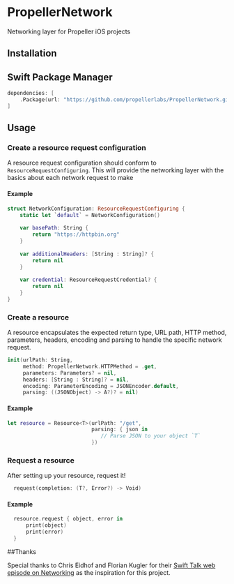 # PropellerNetwork
Networking layer for Propeller iOS projects

## Installation

## Swift Package Manager

```Swift
dependencies: [
    .Package(url: "https://github.com/propellerlabs/PropellerNetwork.git", majorVersion: 1)
]
```

## Usage

### Create a resource request configuration
A resource request configuration should conform to `ResourceRequestConfiguring`. This will provide the networking layer with the basics about each network request to make

#### Example

``` Swift
struct NetworkConfiguration: ResourceRequestConfiguring {
    static let `default` = NetworkConfiguration()
    
    var basePath: String {
        return "https://httpbin.org"
    }
    
    var additionalHeaders: [String : String]? {
        return nil
    }
    
    var credential: ResourceRequestCredential? {
        return nil
    }
}
```

### Create a resource
A resource encapsulates the expected return type, URL path, HTTP method, parameters, headers, encoding and parsing to handle the specific network request.

``` Swift
init(urlPath: String, 
     method: PropellerNetwork.HTTPMethod = .get, 
     parameters: Parameters? = nil, 
     headers: [String : String]? = nil, 
     encoding: ParameterEncoding = JSONEncoder.default, 
     parsing: ((JSONObject) -> A?)? = nil)
```

#### Example
```Swift
let resource = Resource<T>(urlPath: "/get",
                           parsing: { json in
                              // Parse JSON to your object `T`
                           })
```

### Request a resource
After setting up your resource, request it!

```Swift
  request(completion: (T?, Error?) -> Void)
```

#### Example
```Swift
  resource.request { object, error in
      print(object)
      print(error)
  }
```

##Thanks

Special thanks to Chris Eidhof and Florian Kugler for their [Swift Talk web episode on Networking](https://talk.objc.io/episodes/S01E01-networking) as the inspiration for this project.
